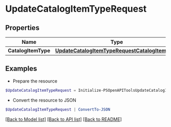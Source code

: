 # UpdateCatalogItemTypeRequest
## Properties

Name | Type | Description | Notes
------------ | ------------- | ------------- | -------------
**CatalogItemType** | [**UpdateCatalogItemTypeRequestCatalogItemType**](UpdateCatalogItemTypeRequestCatalogItemType.md) |  | [optional] 

## Examples

- Prepare the resource
```powershell
$UpdateCatalogItemTypeRequest = Initialize-PSOpenAPIToolsUpdateCatalogItemTypeRequest  -CatalogItemType null
```

- Convert the resource to JSON
```powershell
$UpdateCatalogItemTypeRequest | ConvertTo-JSON
```

[[Back to Model list]](../README.md#documentation-for-models) [[Back to API list]](../README.md#documentation-for-api-endpoints) [[Back to README]](../README.md)

